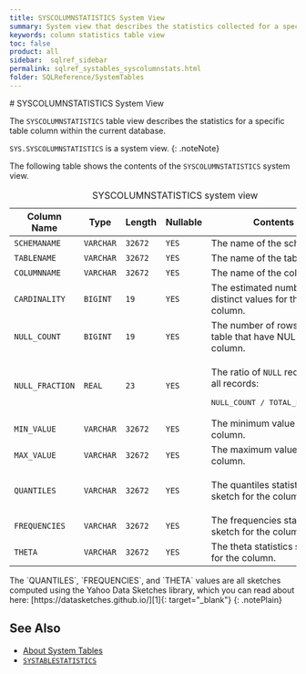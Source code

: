```yaml
---
title: SYSCOLUMNSTATISTICS System View
summary: System view that describes the statistics collected for a specific table column
keywords: column statistics table view
toc: false
product: all
sidebar:  sqlref_sidebar
permalink: sqlref_systables_syscolumnstats.html
folder: SQLReference/SystemTables
---
```

<section>
<div class="TopicContent" data-swiftype-index="true" markdown="1">
# SYSCOLUMNSTATISTICS System View

The `SYSCOLUMNSTATISTICS` table view describes the statistics for a
specific table column within the current database.

`SYS.SYSCOLUMNSTATISTICS` is a system view.
{: .noteNote}

The following table shows the contents of the `SYSCOLUMNSTATISTICS`
system view.

<table>
    <caption>SYSCOLUMNSTATISTICS system view</caption>
    <col />
    <col />
    <col />
    <col />
    <col />
    <thead>
        <tr>
            <th>Column Name</th>
            <th>Type</th>
            <th>Length</th>
            <th>Nullable</th>
            <th>Contents</th>
        </tr>
    </thead>
    <tbody>
        <tr>
            <td><code>SCHEMANAME</code></td>
            <td><code>VARCHAR</code></td>
            <td><code>32672</code></td>
            <td><code>YES</code></td>
            <td>The name of the schema.</td>
        </tr>
        <tr>
            <td><code>TABLENAME</code></td>
            <td><code>VARCHAR</code></td>
            <td><code>32672</code></td>
            <td><code>YES</code></td>
            <td>The name of the table.</td>
        </tr>
        <tr>
            <td><code>COLUMNNAME</code></td>
            <td><code>VARCHAR</code></td>
            <td><code>32672</code></td>
            <td><code>YES</code></td>
            <td>The name of the column.</td>
        </tr>
        <tr>
            <td><code>CARDINALITY</code></td>
            <td><code>BIGINT</code></td>
            <td><code>19</code></td>
            <td><code>YES</code></td>
            <td>The estimated number of distinct values for the column.</td>
        </tr>
        <tr>
            <td><code>NULL_COUNT</code></td>
            <td><code>BIGINT</code></td>
            <td><code>19</code></td>
            <td><code>YES</code></td>
            <td>The number of rows in the table that have NULL for the column.</td>
        </tr>
        <tr>
            <td><code>NULL_FRACTION</code></td>
            <td><code>REAL</code></td>
            <td><code>23</code></td>
            <td><code>YES</code></td>
            <td>
                <p class="noSpaceAbove">The ratio of <code>NULL</code> records to all records:</p><pre class="PlainCell">NULL_COUNT / TOTAL_ROW_COUNT</pre>
            </td>
        </tr>
        <tr>
            <td><code>MIN_VALUE</code></td>
            <td><code>VARCHAR</code></td>
            <td><code>32672</code></td>
            <td><code>YES</code></td>
            <td>The minimum value for the column.</td>
        </tr>
        <tr>
            <td><code>MAX_VALUE</code></td>
            <td><code>VARCHAR</code></td>
            <td><code>32672</code></td>
            <td><code>YES</code></td>
            <td>The maximum value for the column.</td>
        </tr>
        <tr>
            <td><code>QUANTILES</code></td>
            <td><code>VARCHAR</code></td>
            <td><code>32672</code></td>
            <td><code>YES</code></td>
            <td>
                <p>The quantiles statistics sketch for the column.</p>
            </td>
        </tr>
        <tr>
            <td><code>FREQUENCIES</code></td>
            <td><code>VARCHAR</code></td>
            <td><code>32672</code></td>
            <td><code>YES</code></td>
            <td>The frequencies statistics sketch for the column.</td>
        </tr>
        <tr>
            <td><code>THETA</code></td>
            <td><code>VARCHAR</code></td>
            <td><code>32672</code></td>
            <td><code>YES</code></td>
            <td>The theta statistics sketch for the column.</td>
        </tr>
    </tbody>
</table>
The `QUANTILES`, `FREQUENCIES`, and `THETA` values are all sketches
computed using the Yahoo Data Sketches library, which you can read about
here: [https://datasketches.github.io/][1]{: target="_blank"}
{: .notePlain}

## See Also

* [About System Tables](sqlref_systables_intro.html)
* [`SYSTABLESTATISTICS`](sqlref_systables_systablestats.html)

</div>
</section>



[1]: https://datasketches.github.io/
